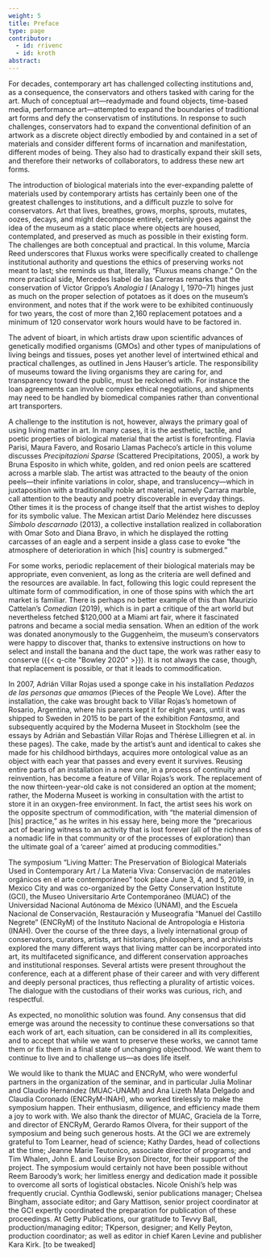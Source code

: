 ```yaml
---
weight: 5
title: Preface
type: page
contributor:
  - id: rrivenc
  - id: kroth
abstract:
---
```


For decades, contemporary art has challenged collecting institutions and, as a consequence, the conservators and others tasked with caring for the art. Much of conceptual art—readymade and found objects, time-based media, performance art—attempted to expand the boundaries of traditional art forms and defy the conservatism of institutions. In response to such challenges, conservators had to expand the conventional definition of an artwork as a discrete object directly embodied by and contained in a set of materials and consider different forms of incarnation and manifestation, different modes of being. They also had to drastically expand their skill sets, and therefore their networks of collaborators, to address these new art forms.

The introduction of biological materials into the ever-expanding palette of materials used by contemporary artists has certainly been one of the greatest challenges to institutions, and a difficult puzzle to solve for conservators. Art that lives, breathes, grows, morphs, sprouts, mutates, oozes, decays, and might decompose entirely, certainly goes against the idea of the museum as a static place where objects are housed, contemplated, and preserved as much as possible in their existing form. The challenges are both conceptual and practical. In this volume, Marcia Reed underscores that Fluxus works were specifically created to challenge institutional authority and questions the ethics of preserving works not meant to last; she reminds us that, literally, “Fluxus means change.” On the more practical side, Mercedes Isabel de las Carreras remarks that the conservation of Víctor Grippo’s *Analogía I* (Analogy I, 1970–71) hinges just as much on the proper selection of potatoes as it does on the museum’s environment, and notes that if the work were to be exhibited continuously for two years, the cost of more than 2,160 replacement potatoes and a minimum of 120 conservator work hours would have to be factored in.

The advent of bioart, in which artists draw upon scientific advances of genetically modified organisms (GMOs) and other types of manipulations of living beings and tissues, poses yet another level of intertwined ethical and practical challenges, as outlined in Jens Hauser’s article. The responsibility of museums toward the living organisms they are caring for, and transparency toward the public, must be reckoned with. For instance the loan agreements can involve complex ethical negotiations, and shipments may need to be handled by biomedical companies rather than conventional art transporters.

A challenge to the institution is not, however, always the primary goal of using living matter in art. In many cases, it is the aesthetic, tactile, and poetic properties of biological material that the artist is forefronting. Flavia Parisi, Maura Favero, and Rosario Llamas Pacheco’s article in this volume discusses *Precipitazioni Sparse* (Scattered Precipitations, 2005), a work by Bruna Esposito in which white, golden, and red onion peels are scattered across a marble slab. The artist was attracted to the beauty of the onion peels—their infinite variations in color, shape, and translucency—which in juxtaposition with a traditionally noble art material, namely Carrara marble, call attention to the beauty and poetry discoverable in everyday things. Other times it is the process of change itself that the artist wishes to deploy for its symbolic value. The Mexican artist Darío Meléndez here discusses *Símbolo descarnado* (2013), a collective installation realized in collaboration with Omar Soto and Diana Bravo, in which he displayed the rotting carcasses of an eagle and a serpent inside a glass case to evoke “the atmosphere of deterioration in which \[his\] country is submerged.”

For some works, periodic replacement of their biological materials may be appropriate, even convenient, as long as the criteria are well defined and the resources are available. In fact, following this logic could represent the ultimate form of commodification, in one of those spins with which the art market is familiar. There is perhaps no better example of this than Maurizio Cattelan’s *Comedian* (2019), which is in part a critique of the art world but nevertheless fetched \$120,000 at a Miami art fair, where it fascinated patrons and became a social media sensation. When an edition of the work was donated anonymously to the Guggenheim, the museum’s conservators were happy to discover that, thanks to extensive instructions on how to select and install the banana and the duct tape, the work was rather easy to conserve ({{< q-cite "Bowley 2020" >}}). It is not always the case, though, that replacement is possible, or that it leads to commodification.

In 2007, Adrián Villar Rojas used a sponge cake in his installation *Pedazos de las personas que amamos* (Pieces of the People We Love). After the installation, the cake was brought back to Villar Rojas’s hometown of Rosario, Argentina, where his parents kept it for eight years, until it was shipped to Sweden in 2015 to be part of the exhibition *Fantasma*, and subsequently acquired by the Moderna Museet in Stockholm (see the essays by Adrián and Sebastián Villar Rojas and Thérèse Lilliegren et al. in these pages). The cake, made by the artist’s aunt and identical to cakes she made for his childhood birthdays, acquires more ontological value as an object with each year that passes and every event it survives. Reusing entire parts of an installation in a new one, in a process of continuity and reinvention, has become a feature of Villar Rojas’s work. The replacement of the now thirteen-year-old cake is not considered an option at the moment; rather, the Moderna Museet is working in consultation with the artist to store it in an oxygen-free environment. In fact, the artist sees his work on the opposite spectrum of commodification, with “the material dimension of \[his\] practice,” as he writes in his essay here, being more the “precarious act of bearing witness to an activity that is lost forever (all of the richness of a nomadic life in that community or of the processes of exploration) than the ultimate goal of a ‘career’ aimed at producing commodities.”

The symposium “Living Matter: The Preservation of Biological Materials Used in Contemporary Art / La Materia Viva: Conservación de materiales orgánicos en el arte contemporáneo” took place June 3, 4, and 5, 2019, in Mexico City and was co-organized by the Getty Conservation Institute (GCI), the Museo Universitario Arte Contemporáneo (MUAC) of the Universidad Nacional Autónoma de México (UNAM), and the Escuela Nacional de Conservación, Restauración y Museografía “Manuel del Castillo Negrete” (ENCRyM) of the Instituto Nacional de Antropología e Historia (INAH). Over the course of the three days, a lively international group of conservators, curators, artists, art historians, philosophers, and archivists explored the many different ways that living matter can be incorporated into art, its multifaceted significance, and different conservation approaches and institutional responses. Several artists were present throughout the conference, each at a different phase of their career and with very different and deeply personal practices, thus reflecting a plurality of artistic voices. The dialogue with the custodians of their works was curious, rich, and respectful.

As expected, no monolithic solution was found. Any consensus that did emerge was around the necessity to continue these conversations so that each work of art, each situation, can be considered in all its complexities, and to accept that while we want to preserve these works, we cannot tame them or fix them in a final state of unchanging objecthood. We want them to continue to live and to challenge us—as does life itself.

We would like to thank the MUAC and ENCRyM, who were wonderful partners in the organization of the seminar, and in particular Julia Molinar and Claudio Hernández (MUAC-UNAM) and Ana Lizeth Mata Delgado and Claudia Coronado (ENCRyM-INAH), who worked tirelessly to make the symposium happen. Their enthusiasm, diligence, and efficiency made them a joy to work with. We also thank the director of MUAC, Graciela de la Torre, and director of ENCRyM, Gerardo Ramos Olvera, for their support of the symposium and being such generous hosts. At the GCI we are extremely grateful to Tom Learner, head of science; Kathy Dardes, head of collections at the time; Jeanne Marie Teutonico, associate director of programs; and Tim Whalen, John E. and Louise Bryson Director, for their support of the project. The symposium would certainly not have been possible without Reem Baroody’s work; her limitless energy and dedication made it possible to overcome all sorts of logistical obstacles. Nicole Onishi’s help was frequently crucial. Cynthia Godlewski, senior publications manager; Chelsea Bingham, associate editor; and Gary Mattison, senior project coordinator at the GCI expertly coordinated the preparation for publication of these proceedings. At Getty Publications, our gratitude to Tevvy Ball, production/managing editor; TKperson, designer; and Kelly Peyton, production coordinator; as well as editor in chief Karen Levine and publisher Kara Kirk. \[to be tweaked\]
